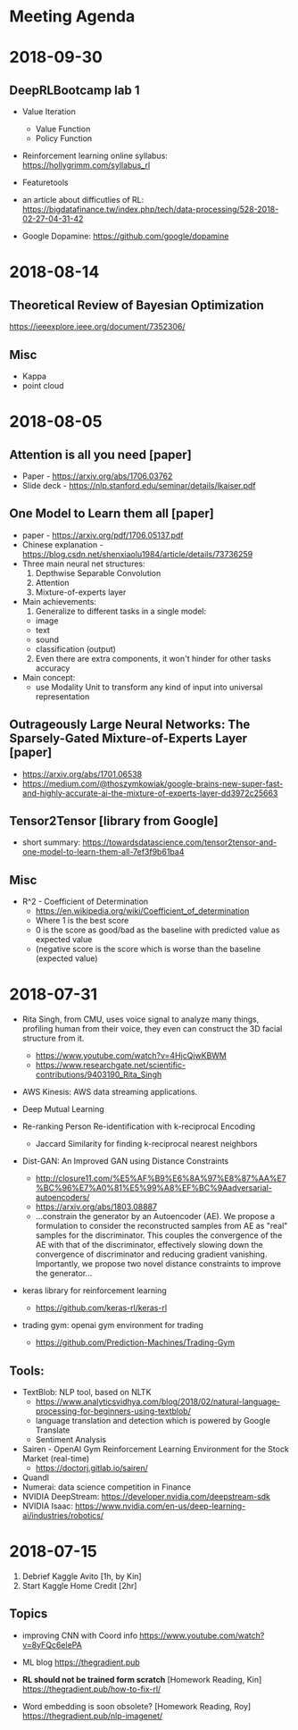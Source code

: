 Meeting Agenda
==============

2018-09-30
=========

DeepRLBootcamp lab 1
--------------------

- Value Iteration
  - Value Function
  - Policy Function

- Reinforcement learning online syllabus: https://hollygrimm.com/syllabus_rl
- Featuretools
- an article about difficutlies of RL: https://bigdatafinance.tw/index.php/tech/data-processing/528-2018-02-27-04-31-42
- Google Dopamine: https://github.com/google/dopamine


2018-08-14
==========

Theoretical Review of Bayesian Optimization
-----------------------------------------
https://ieeexplore.ieee.org/document/7352306/

Misc
----
- Kappa
- point cloud
  
  
  
2018-08-05
==========

Attention is all you need [paper]
------------------------
- Paper - https://arxiv.org/abs/1706.03762
- Slide deck - https://nlp.stanford.edu/seminar/details/lkaiser.pdf

One Model to Learn them all [paper]
---------------------------
- paper - https://arxiv.org/pdf/1706.05137.pdf
- Chinese explanation - https://blog.csdn.net/shenxiaolu1984/article/details/73736259
- Three main neural net structures:
  1. Depthwise Separable Convolution
  2. Attention
  3. Mixture-of-experts layer
- Main achievements:
  1. Generalize to different tasks in a single model:
    - image
    - text
    - sound
    - classification (output)
  2. Even there are extra components, it won't hinder for other tasks accuracy
- Main concept:
  - use Modality Unit to transform any kind of input into universal representation 

Outrageously Large Neural Networks: The Sparsely-Gated Mixture-of-Experts Layer [paper]
--------------------------
- https://arxiv.org/abs/1701.06538
- https://medium.com/@thoszymkowiak/google-brains-new-super-fast-and-highly-accurate-ai-the-mixture-of-experts-layer-dd3972c25663

Tensor2Tensor [library from Google]
-------------
- short summary: https://towardsdatascience.com/tensor2tensor-and-one-model-to-learn-them-all-7ef3f9b61ba4


Misc
----
- R^2 - Coefficient of Determination
  - https://en.wikipedia.org/wiki/Coefficient_of_determination
  - Where 1 is the best score
  - 0 is the score as good/bad as the baseline with predicted value as expected value
  - (negative score is the score which is worse than the baseline (expected value)
  



2018-07-31
===========
- Rita Singh, from CMU, uses voice signal to analyze many things, profiling human from their voice, they even can construct the 3D facial structure from it.
  - https://www.youtube.com/watch?v=4HjcQjwKBWM
  - https://www.researchgate.net/scientific-contributions/9403190_Rita_Singh
- AWS Kinesis: AWS data streaming applications.
- Deep Mutual Learning
- Re-ranking Person Re-identification with k-reciprocal Encoding
  - Jaccard Similarity for finding k-reciprocal nearest neighbors
- Dist-GAN: An Improved GAN using Distance Constraints
  - http://closure11.com/%E5%AF%B9%E6%8A%97%E8%87%AA%E7%BC%96%E7%A0%81%E5%99%A8%EF%BC%9Aadversarial-autoencoders/
  - https://arxiv.org/abs/1803.08887
  - ...constrain the generator by an Autoencoder (AE). We propose a formulation to consider the reconstructed samples from AE as "real" samples for the discriminator. This couples the convergence of the AE with that of the discriminator, effectively slowing down the convergence of discriminator and reducing gradient vanishing. Importantly, we propose two novel distance constraints to improve the generator...

- keras library for reinforcement learning
  - https://github.com/keras-rl/keras-rl
  
- trading gym: openai gym environment for trading
  - https://github.com/Prediction-Machines/Trading-Gym

Tools:
-----
- TextBlob: NLP tool, based on NLTK
  - https://www.analyticsvidhya.com/blog/2018/02/natural-language-processing-for-beginners-using-textblob/
  - language translation and detection which is powered by Google Translate
  - Sentiment Analysis
- Sairen - OpenAI Gym Reinforcement Learning Environment for the Stock Market (real-time)
  - https://doctorj.gitlab.io/sairen/
- Quandl
- Numerai: data science competition in Finance
- NVIDIA DeepStream: https://developer.nvidia.com/deepstream-sdk
- NVIDIA Isaac: https://www.nvidia.com/en-us/deep-learning-ai/industries/robotics/


2018-07-15
==========

1. Debrief Kaggle Avito [1h, by Kin]
2. Start Kaggle Home Credit [2hr]

Topics
------
- improving CNN with Coord info 
https://www.youtube.com/watch?v=8yFQc6elePA

- ML blog
https://thegradient.pub

- **RL should not be trained form scratch** [Homework Reading, Kin]
https://thegradient.pub/how-to-fix-rl/
  

- Word embedding is soon obsolete? [Homework Reading, Roy]
https://thegradient.pub/nlp-imagenet/
